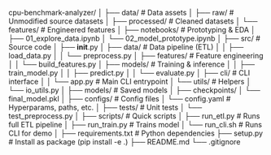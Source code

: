 cpu-benchmark-analyzer/
│
├── data/                        # Data assets
│   ├── raw/                     # Unmodified source datasets
│   ├── processed/                # Cleaned datasets
│   └── features/                 # Engineered features
│
├── notebooks/                   # Prototyping & EDA
│   ├── 01_explore_data.ipynb
│   └── 02_model_prototype.ipynb
│
├── src/                         # Source code
│   ├── __init__.py
│   ├── data/                    # Data pipeline (ETL)
│   │   ├── load_data.py
│   │   └── preprocess.py
│   ├── features/                # Feature engineering
│   │   └── build_features.py
│   ├── models/                  # Training & inference
│   │   ├── train_model.py
│   │   ├── predict.py
│   │   └── evaluate.py
│   ├── cli/                     # CLI interface
│   │   └── app.py               # Main CLI entrypoint
│   └── utils/                   # Helpers
│       └── io_utils.py
│
├── models/                      # Saved models
│   ├── checkpoints/
│   └── final_model.pkl
│
├── configs/                     # Config files
│   └── config.yaml              # Hyperparams, paths, etc.
│
├── tests/                       # Unit tests
│   └── test_preprocess.py
│
├── scripts/                     # Quick scripts
│   ├── run_etl.py               # Runs full ETL pipeline
│   ├── run_train.py             # Trains model
│   └── run_cli.sh               # Runs CLI for demo
│
├── requirements.txt             # Python dependencies
├── setup.py                     # Install as package (pip install -e .)
├── README.md
└── .gitignore
